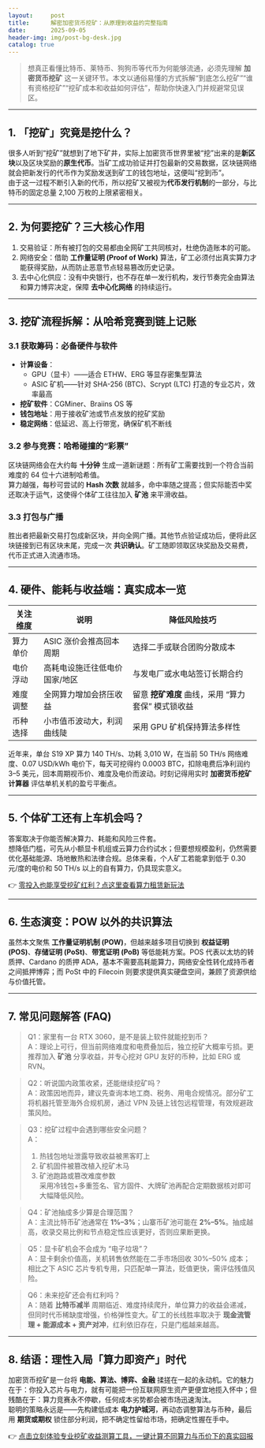 ```yaml
---
layout:     post
title:      解密加密货币挖矿：从原理到收益的完整指南
date:       2025-09-05
header-img: img/post-bg-desk.jpg
catalog: true
---
```


> 想真正看懂比特币、莱特币、狗狗币等代币为何能够流通，必须先理解 **加密货币挖矿** 这一关键环节。本文以通俗易懂的方式拆解“到底怎么挖矿”“谁有资格挖矿”“挖矿成本和收益如何评估”，帮助你快速入门并规避常见误区。

---

## 1. 「挖矿」究竟是挖什么？

很多人听到“挖矿”就想到了地下矿井，实际上加密货币世界里被“挖”出来的是**新区块**以及区块奖励的**原生代币**。当矿工成功验证并打包最新的交易数据，区块链网络就会把新发行的代币作为奖励发送到矿工的钱包地址，这便叫“挖到币”。  
由于这一过程不断引入新的代币，所以挖矿又被视为**代币发行机制**的一部分，与比特币的固定总量 2,100 万枚的上限紧密相关。

---

## 2. 为何要挖矿？三大核心作用

1. 交易验证：所有被打包的交易都由全网矿工共同核对，杜绝伪造账本的可能。  
2. 网络安全：借助 **工作量证明 (Proof of Work)** 算法，矿工必须付出真实算力才能获得奖励，从而防止恶意节点轻易篡改历史记录。  
3. 去中心化供应：没有中央银行，也不存在单一发行机构，发行节奏完全由算法和算力博弈决定，保障 **去中心化网络** 的持续运行。

---

## 3. 挖矿流程拆解：从哈希竞赛到链上记账

### 3.1 获取筹码：必备硬件与软件

- **计算设备**：  
  - GPU（显卡）——适合 ETHW、ERG 等显存密集型算法  
  - ASIC 矿机——针对 SHA-256 (BTC)、Scrypt (LTC) 打造的专业芯片，效率最高  
- **挖矿软件**：CGMiner、Braiins OS 等  
- **钱包地址**：用于接收矿池或节点发放的挖矿奖励  
- **稳定网络**：低延迟、高上行带宽，确保矿机不断线  

### 3.2 参与竞赛：哈希碰撞的“彩票”  

区块链网络会在大约每 **十分钟** 生成一道新谜题：所有矿工需要找到一个符合当前难度的 64 位十六进制哈希值。  
算力越强，每秒可尝试的 **Hash 次数** 就越多，命中率随之提高；但实际能否中奖还取决于运气，这使得个体矿工往往加入 **矿池** 来平滑收益。

### 3.3 打包与广播  

胜出者把最新交易打包成新区块，并向全网广播。其他节点验证成功后，便将此区块链接到已有区块末尾，完成一次 **共识确认**。矿工随即领取区块奖励及交易费，代币正式进入流通市场。

---

## 4. 硬件、能耗与收益端：真实成本一览

| 关注维度 | 说明 | 降低风险技巧 |
| --- | --- | --- |
| 算力单价 | ASIC 涨价会推高回本周期 | 选择二手或联合团购分散成本 |
| 电价浮动 | 高耗电设施迁往低电价国家/地区 | 与发电厂或水电站签订长期合约 |
| 难度调整 | 全网算力增加会挤压收益 | 留意 **挖矿难度** 曲线，采用 “算力套保” 模式锁收益 |
| 币种选择 | 小市值币波动大，利润曲线陡 | 采用 GPU 矿机保持算法多样性 |

近年来，单台 S19 XP 算力 140 TH/s、功耗 3,010 W，在当前 50 TH/s 网络难度、0.07 USD/kWh 电价下，每天可挖得约 0.0003 BTC，扣除电费后净利润约 3–5 美元，回本周期视币价、难度及电价而波动。时刻记得用实时 **加密货币挖矿计算器** 评估单机关机的盈亏平衡点。

---

## 5. 个体矿工还有上车机会吗？

答案取决于你能否解决算力、耗能和风险三件套。  
想降低门槛，可先从小额显卡机组或云算力合约试水；但要想规模盈利，仍然需要优化基础能源、场地散热和法律合规。总体来看，个人矿工若能拿到低于 0.30 元/度的电价和 50 TH/s 以上的自有算力，仍具现实意义。

👉 [零投入也能享受挖矿红利？点这里查看算力租赁新玩法](https://okxdog.com/)

---

## 6. 生态演变：POW 以外的共识算法

虽然本文聚焦 **工作量证明机制 (POW)**，但越来越多项目切换到 **权益证明 (POS)**、**存储证明 (PoSt)**、**带宽证明 (PoB)** 等低能耗方案。POS 代表以太坊的转质押、Cardano 的质押 ADA，基本不需要高耗能算力，网络安全性转化成持币者之间抵押博弈；而 PoSt 中的 Filecoin 则要求提供真实硬盘空间，兼顾了资源供给与价值托管。

---

## 7. 常见问题解答 (FAQ)

> Q1：家里有一台 RTX 3060，是不是装上软件就能挖到币？  
> A：理论上可行，但当前网络难度和电费叠加后，独立挖矿大概率亏损。更推荐加入 **矿池** 分享收益，并专心挖对 GPU 友好的币种，比如 ERG 或 RVN。

> Q2：听说国内政策收紧，还能继续挖矿吗？  
> A：政策因地而异，建议先查询本地工商、税务、用电合规情况。部分矿工将机器托管至海外合规机房，通过 VPN 及链上钱包远程管理，有效规避政策风险。

> Q3：挖矿过程中会遇到哪些安全问题？  
> A：  
> 1. 热钱包地址泄露导致收益被黑客盯上  
> 2. 矿机固件被篡改植入挖矿木马  
> 3. 矿池跑路或篡改难度参数  
> 采用冷钱包+多重签名、官方固件、大牌矿池再配合定期数据核对即可大幅降低风险。

> Q4：矿池抽成多少算是合理范围？  
> A：主流比特币矿池通常在 **1%–3%**；山寨币矿池可能在 **2%–5%**。抽成越高，收录交易比例和节点稳定性应该更好，否则应果断更换。

> Q5：显卡矿机会不会成为 “电子垃圾”？  
> A：显卡剩余价值高，关机转售依然能在二手市场回收 30%–50% 成本；相比之下 ASIC 芯片专机专用，只匹配单一算法，贬值更快，需评估残值风险。

> Q6：未来挖矿还会有红利吗？  
> A：随着 **比特币减半** 周期临近、难度持续爬升，单位算力的收益会递减，但同时代币稀缺度增强，价格弹性变大。矿工的长线胜率取决于 **现金流管理 + 能源成本 + 资产对冲**，红利依旧存在，只是门槛越来越高。

---

## 8. 结语：理性入局「算力即资产」时代

加密货币挖矿是一台将 **电能、算法、博弈、金融** 揉搓在一起的永动机。它的魅力在于：你投入芯片与电力，就有可能把一份互联网原生资产更便宜地揽入怀中；但残酷在于：算力竞赛永不停歇，任何成本劣势都会被市场迅速淘汰。  
聪明的策略永远是——先构建低成本 **电力护城河**，再动态调整算法与币种，最后用 **期货或期权** 锁住部分利润，把不确定性留给市场，把确定性握在手中。

👉 [点击立刻体验专业挖矿收益测算工具，一键计算不同算力与币价下的真实回报](https://okxdog.com/)